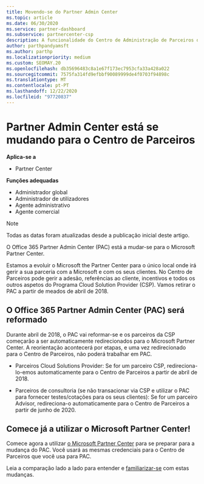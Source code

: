 ```yaml
---
title: Movendo-se do Partner Admin Center
ms.topic: article
ms.date: 06/30/2020
ms.service: partner-dashboard
ms.subservice: partnercenter-csp
description: A funcionalidade do Centro de Administração de Parceiros do Office 365 está a mudar-se para o Partner Center. Saiba o que isto significa e como pode fazer as coisas no Partner Center.
author: parthpandyamsft
ms.author: parthp
ms.localizationpriority: medium
ms.custom: SEOMAY.20
ms.openlocfilehash: db35696483c8a1e67f173ec7953cfa33a428a022
ms.sourcegitcommit: 7575fa314fd9efbbf90089999de4f0703f94898c
ms.translationtype: MT
ms.contentlocale: pt-PT
ms.lasthandoff: 12/22/2020
ms.locfileid: "97720837"
---
```

# <a name="partner-admin-center-is-moving-to-the-partner-center"></a>Partner Admin Center está se mudando para o Centro de Parceiros

**Aplica-se a**

- Partner Center

**Funções adequadas**
- Administrador global
- Administrador de utilizadores
- Agente administrativo
- Agente comercial

> [!NOTE]  
> Todas as datas foram atualizadas desde a publicação inicial deste artigo.

O Office 365 Partner Admin Center (PAC) está a mudar-se para o Microsoft Partner Center.

Estamos a evoluir o Microsoft the Partner Center para o único local onde irá gerir a sua parceria com a Microsoft e com os seus clientes. No Centro de Parceiros pode gerir a adesão, referências ao cliente, incentivos e todos os outros aspetos do Programa Cloud Solution Provider (CSP). Vamos retirar o PAC a partir de meados de abril de 2018.

## <a name="the-office-365-partner-admin-center-pac-will-be-retired"></a>O Office 365 Partner Admin Center (PAC) será reformado

Durante abril de 2018, o PAC vai reformar-se e os parceiros da CSP começarão a ser automaticamente redirecionados para o Microsoft Partner Center. A reorientação acontecerá por etapas, e uma vez redirecionado para o Centro de Parceiros, não poderá trabalhar em PAC. 

- Parceiros Cloud Solutions Provider: Se for um parceiro CSP, redireciona-lo-emos automaticamente para o Centro de Parceiros a partir de abril de 2018.

- Parceiros de consultoria (se não transacionar via CSP e utilizar o PAC para fornecer testes/cotações para os seus clientes): Se for um parceiro Advisor, redireciona-o automaticamente para o Centro de Parceiros a partir de junho de 2020.

## <a name="start-using-the-microsoft-partner-center-now"></a>Comece já a utilizar o Microsoft Partner Center!

Comece agora a utilizar [o Microsoft Partner Center](https://partnercenter.microsoft.com/) para se preparar para a mudança do PAC.  Você usará as mesmas credenciais para o Centro de Parceiros que você usa para PAC.

Leia a comparação lado a lado para entender e [familiarizar-se](moving-from-pac-to-pc.md) com estas mudanças.